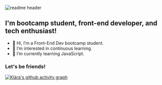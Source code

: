 
![readme header](https://github.com/volfovaklara/volfovaklara/assets/139559885/eac4cfd6-a514-43ae-9329-792874f2563a)

## I'm bootcamp student, front-end developer, and tech enthusiast!

- 👋 Hi, I’m a Front-End Dev bootcamp student.
- 👀 I’m interested in continuous learning.
- 🌱 I’m currently learning JavaScript.

### Let's be friends!



[![Klára's github activity graph](https://github-readme-activity-graph.vercel.app/graph?username=volfovaklara)](https://github.com/ashutosh00710/github-readme-activity-graph)
